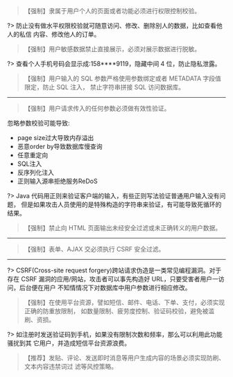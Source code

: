 >【强制】隶属于用户个人的页面或者功能必须进行权限控制校验。

?> 防止没有做水平权限校验就可随意访问、修改、删除别人的数据，比如查看他人的私信 内容、修改他人的订单。

>【强制】用户敏感数据禁止直接展示，必须对展示数据进行脱敏。

?> 查看个人手机号码会显示成:158\*\*\*\*9119，隐藏中间 4 位，防止隐私泄露。

>【强制】用户输入的 SQL 参数严格使用参数绑定或者 METADATA 字段值限定，防止 SQL 注入， 禁止字符串拼接 SQL 访问数据库。

---

>【强制】用户请求传入的任何参数必须做有效性验证。

忽略参数校验可能导致:  
- page size过大导致内存溢出
- 恶意order by导致数据库慢查询
- 任意重定向
- SQL注入
- 反序列化注入
- 正则输入源串拒绝服务ReDoS

?> Java 代码用正则来验证客户端的输入，有些正则写法验证普通用户输入没有问题， 但是如果攻击人员使用的是特殊构造的字符串来验证，有可能导致死循环的结果。

>【强制】禁止向 HTML 页面输出未经安全过滤或未正确转义的用户数据。

---

>【强制】表单、AJAX  交必须执行 CSRF 安全过滤。

---

?> CSRF(Cross-site request forgery)跨站请求伪造是一类常见编程漏洞。对于存在 CSRF 漏洞的应用/网站，攻击者可以事先构造好 URL，只要受害者用户一访问，后台便在用户 不知情情况下对数据库中用户参数进行相应修改。

>【强制】在使用平台资源，譬如短信、邮件、电话、下单、支付，必须实现正确的防重放限制， 如数量限制、疲劳度控制、验证码校验，避免被滥刷、资损。

?> 如注册时发送验证码到手机，如果没有限制次数和频率，那么可以利用此功能骚扰到其 它用户，并造成短信平台资源浪费。

>【推荐】发贴、评论、发送即时消息等用户生成内容的场景必须实现防刷、文本内容违禁词过 滤等风控策略。